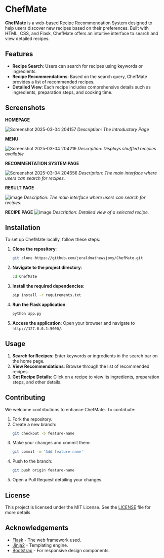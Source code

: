 # ChefMate

**ChefMate** is a web-based Recipe Recommendation System designed to help users discover new recipes based on their preferences. Built with HTML, CSS, and Flask, ChefMate offers an intuitive interface to search and view detailed recipes.

## Features

- **Recipe Search**: Users can search for recipes using keywords or ingredients.
- **Recipe Recommendations**: Based on the search query, ChefMate provides a list of recommended recipes.
- **Detailed View**: Each recipe includes comprehensive details such as ingredients, preparation steps, and cooking time.

## Screenshots

**HOMEPAGE**

![Screenshot 2025-03-04 204157](https://github.com/user-attachments/assets/5bbb8823-fe4f-4fe2-afb1-de4ed2a805ba)
*Description: The Introductory Page*

**MENU**

![Screenshot 2025-03-04 204219](https://github.com/user-attachments/assets/609a5801-c7ca-42fc-8530-a81d72d0683b)
*Description: Displays shuffled recipies available*

**RECOMMENTATION SYSTEM PAGE**

![Screenshot 2025-03-04 204656](https://github.com/user-attachments/assets/1bd2a6b6-ef21-4000-ab1a-6e357737cf03)
*Description: The main interface where users can search for recipes.*

**RESULT PAGE**

![image](https://github.com/user-attachments/assets/8ac2e9df-b002-43d2-9b9f-092aeb1fe42b)
*Description: The main interface where users can search for recipes.*

**RECIPE PAGE**
![image](https://github.com/user-attachments/assets/223b3cd9-2537-41c5-b062-44b0e5e567ac)
*Description: Detailed view of a selected recipe.*

## Installation

To set up ChefMate locally, follow these steps:

1. **Clone the repository**:
   ```bash
   git clone https://github.com/jeraldmathewsjomy/ChefMate.git
   ```
2. **Navigate to the project directory**:
   ```bash
   cd ChefMate
   ```
3. **Install the required dependencies**:
   ```bash
   pip install -r requirements.txt
   ```
4. **Run the Flask application**:
   ```bash
   python app.py
   ```
5. **Access the application**: Open your browser and navigate to `http://127.0.0.1:5000/`.

## Usage

1. **Search for Recipes**: Enter keywords or ingredients in the search bar on the home page.
2. **View Recommendations**: Browse through the list of recommended recipes.
3. **Get Recipe Details**: Click on a recipe to view its ingredients, preparation steps, and other details.

## Contributing

We welcome contributions to enhance ChefMate. To contribute:

1. Fork the repository.
2. Create a new branch:
   ```bash
   git checkout -b feature-name
   ```
3. Make your changes and commit them:
   ```bash
   git commit -m 'Add feature name'
   ```
4. Push to the branch:
   ```bash
   git push origin feature-name
   ```
5. Open a Pull Request detailing your changes.

## License

This project is licensed under the MIT License. See the [LICENSE](LICENSE) file for more details.

## Acknowledgements

- [Flask](https://flask.palletsprojects.com/) - The web framework used.
- [Jinja2](https://jinja.palletsprojects.com/) - Templating engine.
- [Bootstrap](https://getbootstrap.com/) - For responsive design components.

